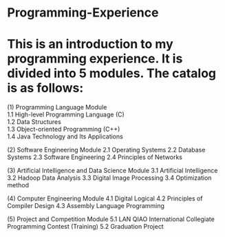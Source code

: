 # Programming-Experience
# This is an introduction to my programming experience. It is divided into 5 modules. The catalog is as follows:

(1) Programming Language Module  
1.1 High-level Programming Language (C)  
1.2 Data Structures  
1.3 Object-oriented Programming (C++)  
1.4 Java Technology and Its Applications  

(2) Software Engineering Module
2.1 Operating Systems
2.2 Database Systems
2.3 Software Engineering
2.4 Principles of Networks

(3) Artificial Intelligence and Data Science Module
3.1 Artificial Intelligence
3.2 Hadoop Data Analysis
3.3 Digital Image Processing
3.4 Optimization method

(4) Computer Engineering Module
4.1 Digital Logical
4.2 Principles of Compiler Design
4.3 Assembly Language Programming

(5) Project and Competition Module
5.1 LAN QIAO International Collegiate Programming Contest (Training)
5.2 Graduation Project
